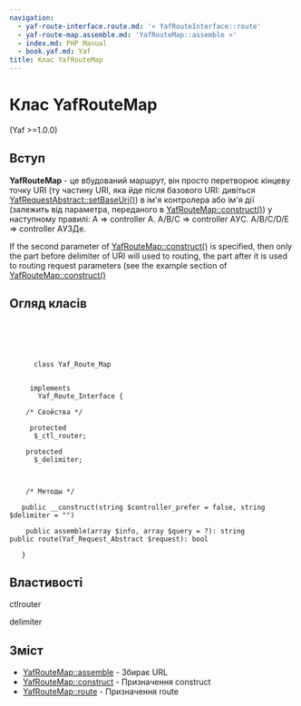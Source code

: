 ```yaml
---
navigation:
  - yaf-route-interface.route.md: '« YafRouteInterface::route'
  - yaf-route-map.assemble.md: 'YafRouteMap::assemble »'
  - index.md: PHP Manual
  - book.yaf.md: Yaf
title: Клас YafRouteMap
---
```

# Клас YafRouteMap

(Yaf >=1.0.0)

## Вступ

**YafRouteMap** - це вбудований маршрут, він просто перетворює кінцеву точку URI (ту частину URI, яка йде після базового URI: дивіться [YafRequestAbstract::setBaseUri()](yaf-request-abstract.setbaseuri.md)) в ім'я контролера або ім'я дії (залежить від параметра, переданого в [YafRouteMap::construct()](yaf-route-map.construct.md)) у наступному правилі: A => controller A. A/B/C => controller AУC. A/B/C/D/E => controller AУЗДе.

If the second parameter of [YafRouteMap::construct()](yaf-route-map.construct.md) is specified, then only the part before delimiter of URI will used to routing, the part after it is used to routing request parameters (see the example section of [YafRouteMap::construct()](yaf-route-map.construct.md)

## Огляд класів

```classsynopsis



    
     
      class Yaf_Route_Map
     

     implements 
       Yaf_Route_Interface {

    /* Свойства */
    
     protected
      $_ctl_router;

    protected
      $_delimiter;



    /* Методы */
    
   public __construct(string $controller_prefer = false, string $delimiter = "")

    public assemble(array $info, array $query = ?): string
public route(Yaf_Request_Abstract $request): bool

   }
```

## Властивості

ctlrouter

delimiter

## Зміст

-   [YafRouteMap::assemble](yaf-route-map.assemble.md) - Збирає URL
-   [YafRouteMap::construct](yaf-route-map.construct.md) - Призначення construct
-   [YafRouteMap::route](yaf-route-map.route.md) - Призначення route
